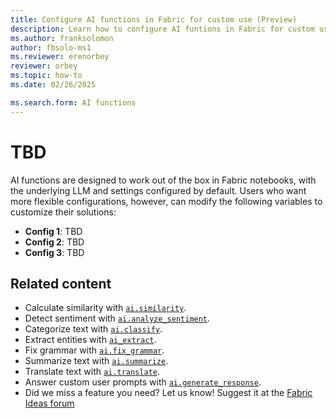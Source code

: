 ```yaml
---
title: Configure AI functions in Fabric for custom use (Preview)
description: Learn how to configure AI funtions in Fabric for custom use, modifying the underlying LLM and other default settings.
ms.author: franksolomon
author: fbsolo-ms1
ms.reviewer: erenorbey
reviewer: orbey
ms.topic: how-to
ms.date: 02/26/2025

ms.search.form: AI functions
---
```


# TBD

AI functions are designed to work out of the box in Fabric notebooks, with the underlying LLM and settings configured by default. Users who want more flexible configurations, however, can modify the following variables to customize their solutions:

- **Config 1**: TBD
- **Config 2**: TBD
- **Config 3**: TBD


## Related content

- Calculate similarity with [`ai.similarity`](similarity.md).
- Detect sentiment with [`ai.analyze_sentiment`](analyze-sentiment.md).
- Categorize text with [`ai.classify`](classify.md).
- Extract entities with [`ai_extract`](extract.md).
- Fix grammar with [`ai.fix_grammar`](fix-grammar.md).
- Summarize text with [`ai.summarize`](summarize.md).
- Translate text with [`ai.translate`](translate.md).
- Answer custom user prompts with [`ai.generate_response`](generate-response.md).
- Did we miss a feature you need? Let us know! Suggest it at the [Fabric Ideas forum](https://ideas.fabric.microsoft.com/)